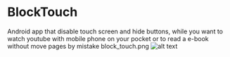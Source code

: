 # BlockTouch
Android app that disable touch screen and hide buttons, while you want to watch youtube with mobile phone on your pocket or to read a e-book without move pages by mistake
block_touch.png
![alt text](http://wed-plan.co.il/NadavCV/images/portfolio/full/portfolio4/block_touch.png)
